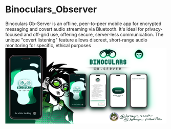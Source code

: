 # Binoculars_Observer
Binoculars Ob-Server is an offline, peer-to-peer mobile app for encrypted messaging and covert audio streaming via Bluetooth. It's ideal for privacy-focused and off-grid use, offering secure, server-less communication. The unique "covert listening" feature allows discreet, short-range audio monitoring for specific, ethical purposes
![ora ora ora ora](flyer.png)

